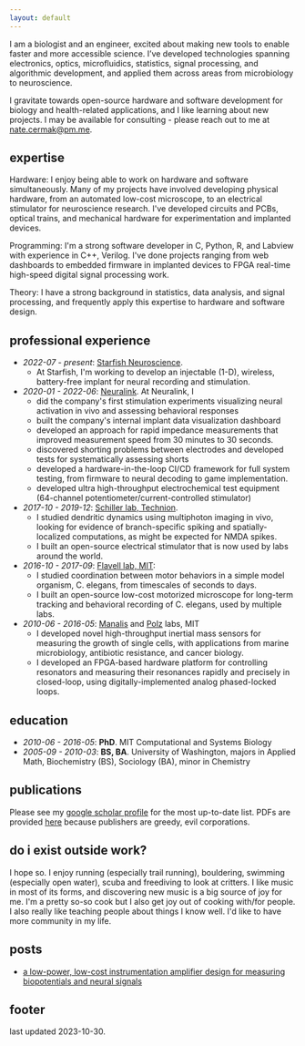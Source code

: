```yaml
---
layout: default
---
```


I am a biologist and an engineer, excited about making new tools to enable faster and more accessible science. I’ve developed technologies spanning electronics, optics, microfluidics, statistics, signal processing, and algorithmic development, and applied them across areas from microbiology to neuroscience.

I gravitate towards open-source hardware and software development for biology and health-related applications, and I like learning about new projects. I may be available for consulting - please reach out to me at nate.cermak@pm.me.

## expertise
Hardware: I enjoy being able to work on hardware and software simultaneously. Many of my projects have involved developing physical hardware, from an automated low-cost microscope, to an electrical stimulator for neuroscience research. I've developed circuits and PCBs, optical trains, and mechanical hardware for experimentation and implanted devices.

Programming: I'm a strong software developer in C, Python, R, and Labview with experience in C++, Verilog. I've done projects ranging from web dashboards to embedded firmware in implanted devices to FPGA real-time high-speed digital signal processing work.

Theory: I have a strong background in statistics, data analysis, and signal processing, and frequently apply this expertise to hardware and software design.

## professional experience

- *2022-07 - present*: [Starfish Neuroscience](https://starfishneuroscience.com/).
    - At Starfish, I'm working to develop an injectable (1-D), wireless, battery-free implant for neural recording and stimulation.
- *2020-01 - 2022-06*: [Neuralink](https://neuralink.com/). At Neuralink, I
    - did the company's first stimulation experiments visualizing neural activation in vivo and assessing behavioral responses
    - built the company's internal implant data visualization dashboard
    - developed an approach for rapid impedance measurements that improved measurement speed from 30 minutes to 30 seconds.
    - discovered shorting problems between electrodes and developed tests for systematically assessing shorts
    - developed a hardware-in-the-loop CI/CD framework for full system testing, from firmware to neural decoding to game implementation.
    - developed ultra high-throughput electrochemical test equipment (64-channel potentiometer/current-controlled stimulator)
- *2017-10 - 2019-12*: [Schiller lab, Technion](https://http://schillerj.net.technion.ac.il/).
    - I studied dendritic dynamics using multiphoton imaging in vivo, looking for evidence of branch-specific spiking and spatially-localized computations, as might be expected for NMDA spikes.
    - I built an open-source electrical stimulator that is now used by labs around the world.
- *2016-10 - 2017-09*: [Flavell lab, MIT](https://flavell.mit.edu/):
    - I studied coordination between motor behaviors in a simple model organism, C. elegans, from timescales of seconds to days.
    - I built an open-source low-cost motorized microscope for long-term tracking and behavioral recording of C. elegans, used by multiple labs.
- *2010-06 - 2016-05*: [Manalis](http://manalis-lab.mit.edu/) and [Polz](https://www.microbial-ecology.net/people/martin-polz) labs, MIT
    - I developed novel high-throughput inertial mass sensors for measuring the growth of single cells, with applications from marine microbiology, antibiotic resistance, and cancer biology.
    - I developed an FPGA-based hardware platform for controlling resonators and measuring their resonances rapidly and precisely in closed-loop, using digitally-implemented analog phased-locked loops.

## education

- *2010-06 - 2016-05*: **PhD**. MIT Computational and Systems Biology
- *2005-09 - 2010-03*: **BS, BA**. University of Washington, majors in Applied Math, Biochemistry (BS), Sociology (BA), minor in Chemistry

## publications
Please see my [google scholar profile](https://scholar.google.com/citations?user=5FN4gzUAAAAJ) for the most up-to-date list. PDFs are provided [here](publications.html) because publishers are greedy, evil corporations.

## do i exist outside work?
I hope so. I enjoy running (especially trail running), bouldering, swimming (especially open water), scuba and freediving to look at critters. I like music in most of its forms, and discovering new music is a big source of joy for me. I'm a pretty so-so cook but I also get joy out of cooking with/for people. I also really like teaching people about things I know well. I'd like to have more community in my life.

## posts

 - [a low-power, low-cost instrumentation amplifier design for measuring biopotentials and neural signals](posts/2023-11-26/2023-11-26_inamp-biopotential-circuit.html)

## footer
last updated 2023-10-30.
